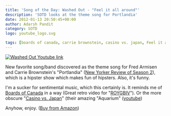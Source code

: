 ```yaml
---
title: 'Song of the Day: Washed Out - "Feel it all around"'
description: 'SOTD looks at the theme song for Portlandia'
date: 2012-01-13 20:50:45+00:00
author: Adarsh Pandit
category: SOTD
logo: youtube_logo.svg

tags: [boards of canada, carrie brownstein, casino vs. japan, Feel it all around, fred armisen, portlandia, song of the day, Washed Out]
---
```


[![Washed Out Youtube link](http://img.youtube.com/vi/krx6wDSrbBE/0.jpg)](http://www.youtube.com/watch?v=krx6wDSrbBE)

New favorite song/band discovered
as the theme song for Fred Armisen and Carrie Brownstein's
"Portlandia"
([New Yorker Review of Season 2](http://www.newyorker.com/reporting/2012/01/02/120102fa_fact_talbot)),
which is a hipster show which makes fun of hipsters. Also, it's funny.

I'm a sucker for sentimental music, which this certainly is.
It reminds me of [Boards of Canada](http://amzn.to/1l9LcOl)
in a way (Great retro video for
"[ROYGBIV](http://www.youtube.com/watch?v=yT0gRc2c2wQ)"). Or the more obscure
"[Casino vs. Japan](http://www.amazon.com/gp/product/B00006G9ZN/ref=as_li_ss_tl?ie=UTF8&linkCode=sl1&tag=whmomyth-20&linkId=7ae4b7211c1b3201fe6b42439e6f2b8b)"
(their amazing "Aquarium"
([youtube](http://www.youtube.com/watch?v=VzK1YYldoic))

Anyhow, enjoy.
([Buy from Amazon](http://www.amazon.com/Feel-It-All-Around/dp/B003BNCDE4/ref=as_li_ss_tl?ie=UTF8&linkCode=sl1&tag=whmomyth-20&linkId=09faa179f4d5b662c27971c376f655fb))
